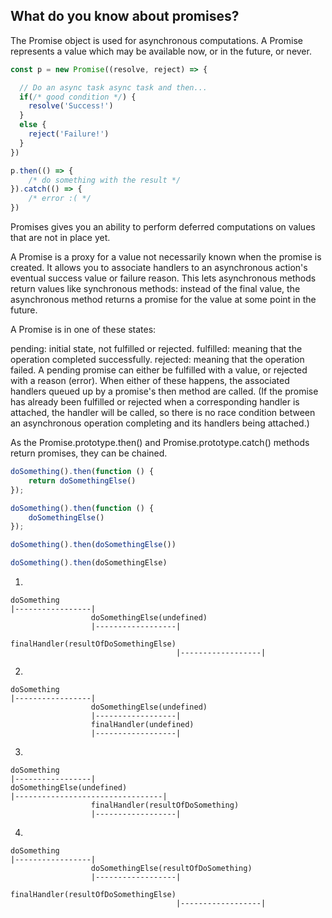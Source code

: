 ## What do you know about promises?

The Promise object is used for asynchronous computations. A Promise represents a value which may be available now, or in the future, or never.

```js
const p = new Promise((resolve, reject) => {

  // Do an async task async task and then...
  if(/* good condition */) {
    resolve('Success!')
  }
  else {
    reject('Failure!')
  }
})

p.then(() => {
    /* do something with the result */
}).catch(() => {
    /* error :( */
})
```

Promises gives you an ability to perform deferred computations on values that are not in place yet.

A Promise is a proxy for a value not necessarily known when the promise is created. It allows you to associate handlers to an asynchronous action's eventual success value or failure reason. This lets asynchronous methods return values like synchronous methods: instead of the final value, the asynchronous method returns a promise for the value at some point in the future.

A Promise is in one of these states:

pending: initial state, not fulfilled or rejected.
fulfilled: meaning that the operation completed successfully.
rejected: meaning that the operation failed.
A pending promise can either be fulfilled with a value, or rejected with a reason (error). When either of these happens, the associated handlers queued up by a promise's then method are called. (If the promise has already been fulfilled or rejected when a corresponding handler is attached, the handler will be called, so there is no race condition between an asynchronous operation completing and its handlers being attached.)

As the Promise.prototype.then() and Promise.prototype.catch() methods return promises, they can be chained.

```js
doSomething().then(function () {
    return doSomethingElse()
});

doSomething().then(function () {
    doSomethingElse()
});

doSomething().then(doSomethingElse())

doSomething().then(doSomethingElse)
```


1.

```
doSomething
|-----------------|
                  doSomethingElse(undefined)
                  |------------------|
                                     finalHandler(resultOfDoSomethingElse)
                                     |------------------|
```

2.

```
doSomething
|-----------------|
                  doSomethingElse(undefined)
                  |------------------|
                  finalHandler(undefined)
                  |------------------|
```

3.
```
doSomething
|-----------------|
doSomethingElse(undefined)
|---------------------------------|
                  finalHandler(resultOfDoSomething)
                  |------------------|
```

4.
```
doSomething
|-----------------|
                  doSomethingElse(resultOfDoSomething)
                  |------------------|
                                     finalHandler(resultOfDoSomethingElse)
                                     |------------------|
```
